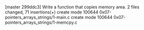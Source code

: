 [master 299ddc3] Write a function that copies memory area.
 2 files changed, 71 insertions(+)
 create mode 100644 0x07-pointers_arrays_strings/1-main.c
 create mode 100644 0x07-pointers_arrays_strings/1-memcpy.c
